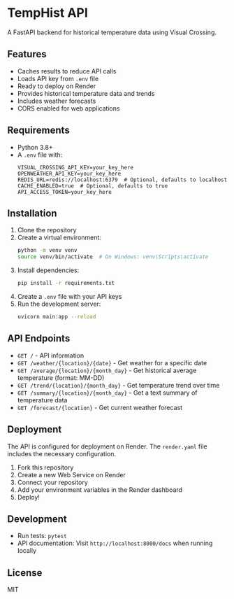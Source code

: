# TempHist API

A FastAPI backend for historical temperature data using Visual Crossing.

## Features

- Caches results to reduce API calls
- Loads API key from `.env` file
- Ready to deploy on Render
- Provides historical temperature data and trends
- Includes weather forecasts
- CORS enabled for web applications

## Requirements

- Python 3.8+
- A `.env` file with:
  ```
  VISUAL_CROSSING_API_KEY=your_key_here
  OPENWEATHER_API_KEY=your_key_here
  REDIS_URL=redis://localhost:6379  # Optional, defaults to localhost
  CACHE_ENABLED=true  # Optional, defaults to true
  API_ACCESS_TOKEN=your_key_here
  ```

## Installation

1. Clone the repository
2. Create a virtual environment:
   ```bash
   python -m venv venv
   source venv/bin/activate  # On Windows: venv\Scripts\activate
   ```
3. Install dependencies:
   ```bash
   pip install -r requirements.txt
   ```
4. Create a `.env` file with your API keys
5. Run the development server:
   ```bash
   uvicorn main:app --reload
   ```

## API Endpoints

- `GET /` - API information
- `GET /weather/{location}/{date}` - Get weather for a specific date
- `GET /average/{location}/{month_day}` - Get historical average temperature (format: MM-DD)
- `GET /trend/{location}/{month_day}` - Get temperature trend over time
- `GET /summary/{location}/{month_day}` - Get a text summary of temperature data
- `GET /forecast/{location}` - Get current weather forecast

## Deployment

The API is configured for deployment on Render. The `render.yaml` file includes the necessary configuration.

1. Fork this repository
2. Create a new Web Service on Render
3. Connect your repository
4. Add your environment variables in the Render dashboard
5. Deploy!

## Development

- Run tests: `pytest`
- API documentation: Visit `http://localhost:8000/docs` when running locally

## License

MIT
